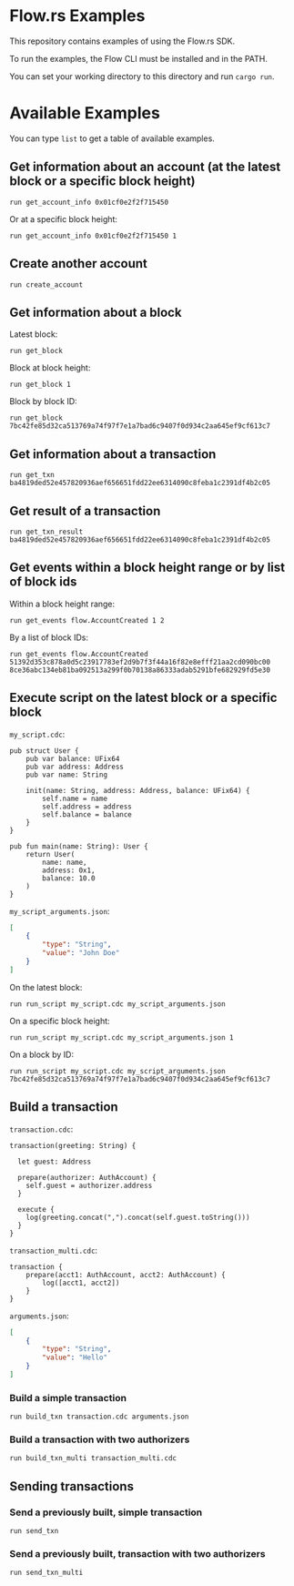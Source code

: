 # Flow.rs Examples

This repository contains examples of using the Flow.rs SDK.

To run the examples, the Flow CLI must be installed and in the PATH.

You can set your working directory to this directory and run `cargo run`.

# Available Examples

You can type `list` to get a table of available examples.

## Get information about an account (at the latest block or a specific block height)

```
run get_account_info 0x01cf0e2f2f715450
```

Or at a specific block height:

```
run get_account_info 0x01cf0e2f2f715450 1
```

## Create another account

```
run create_account
```

## Get information about a block

Latest block:

```
run get_block
```

Block at block height:

```
run get_block 1
```

Block by block ID:

```
run get_block 7bc42fe85d32ca513769a74f97f7e1a7bad6c9407f0d934c2aa645ef9cf613c7
```

## Get information about a transaction

```
run get_txn ba4819ded52e457820936aef656651fdd22ee6314090c8feba1c2391df4b2c05
```

## Get result of a transaction

```
run get_txn_result ba4819ded52e457820936aef656651fdd22ee6314090c8feba1c2391df4b2c05
```

## Get events within a block height range or by list of block ids

Within a block height range:

```
run get_events flow.AccountCreated 1 2
```

By a list of block IDs:

```
run get_events flow.AccountCreated 51392d353c878a0d5c23917783ef2d9b7f3f44a16f82e8efff21aa2cd090bc00 8ce36abc134eb81ba092513a299f0b70138a86333adab5291bfe682929fd5e30
```

## Execute script on the latest block or a specific block

`my_script.cdc`:

```
pub struct User {
    pub var balance: UFix64
    pub var address: Address
    pub var name: String

    init(name: String, address: Address, balance: UFix64) {
        self.name = name
        self.address = address
        self.balance = balance
    }
}

pub fun main(name: String): User {
    return User(
        name: name,
        address: 0x1,
        balance: 10.0
    )
}
```

`my_script_arguments.json`:

```json
[
    {
        "type": "String",
        "value": "John Doe"
    }
]
```

On the latest block:

```
run run_script my_script.cdc my_script_arguments.json
```

On a specific block height:

```
run run_script my_script.cdc my_script_arguments.json 1
```

On a block by ID:

```
run run_script my_script.cdc my_script_arguments.json 7bc42fe85d32ca513769a74f97f7e1a7bad6c9407f0d934c2aa645ef9cf613c7
```

## Build a transaction

`transaction.cdc`:

```
transaction(greeting: String) {

  let guest: Address

  prepare(authorizer: AuthAccount) {
    self.guest = authorizer.address
  }

  execute {
    log(greeting.concat(",").concat(self.guest.toString()))
  }
}
```

`transaction_multi.cdc`:

```
transaction {
    prepare(acct1: AuthAccount, acct2: AuthAccount) {
        log([acct1, acct2])
    }
}
```

`arguments.json`:

```json
[
    {
        "type": "String",
        "value": "Hello"
    }
]
```

### Build a simple transaction

```
run build_txn transaction.cdc arguments.json
```

### Build a transaction with two authorizers

```
run build_txn_multi transaction_multi.cdc
```

## Sending transactions

### Send a previously built, simple transaction

```
run send_txn
```

### Send a previously built, transaction with two authorizers

```
run send_txn_multi
```